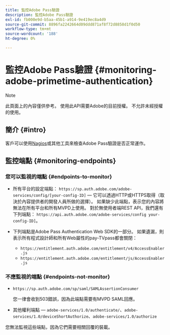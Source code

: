 ```yaml
---
title: 監控Adobe Pass驗證
description: 監控Adobe Pass驗證
exl-id: fb000e9d-b5aa-45b1-a914-9e419ec8a4d9
source-git-commit: 8896fa2242664d09ddd871af8f72d8858d1f0d50
workflow-type: tm+mt
source-wordcount: '188'
ht-degree: 0%

---
```


# 監控Adobe Pass驗證 {#monitoring-adobe-primetime-authentication}

>[!NOTE]
>
>此頁面上的內容僅供參考。 使用此API需要Adobe的目前授權。 不允許未經授權的使用。

## 簡介 {#intro}

客戶可以使用[Nagios](http://www.nagios.org)或其他工具來檢查Adobe Pass驗證是否正常運作。

## 監控端點 {#monitoring-endpoints}

### 您可以監視的端點 {#endpoints-to-monitor}

* 所有平台的設定端點： `https://sp.auth.adobe.com/adobe-services/config/[your-config-ID]` — 它可以透過HTTP或HTTPS取得（取決於內容提供者的開發人員所做的選擇）。 如果缺少此端點，表示您的內容將無法在所有平台和所有MVPD上使用。 對於無使用者端REST API，我們還有下列端點： `https://api.auth.adobe.com/adobe-services/config your-config-ID]`。

* 下列端點是Adobe Pass Authentication Web SDK的一部分。  如果遺漏，則表示所有程式設計師和所有Web屬性的pay-TVpass都會關閉：

   * `https://entitlement.auth.adobe.com/entitlement/v4/AccessEnabler.js`
   * `https://entitlement.auth.adobe.com/entitlement/js/AccessEnabler.js`


### 不應監視的端點 {#endpoints-not-monitor}

* `https://sp.auth.adobe.com/sp/saml/SAMLAssertionConsumer`

  您一律會收到503錯誤，因為此端點需要有MVPD SAML回應。

* 其他權利端點 — `adobe-services/1.0/authenticate/`、`adobe-services/1.0/deviceShortAuthorize`、`adobe-services/1.0/authorize`

您無法監視這些端點，因為它們需要相關回覆的裝載。
